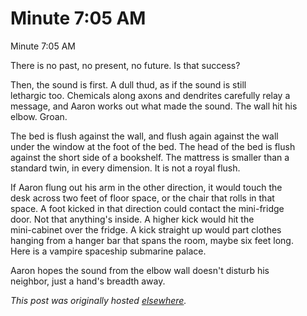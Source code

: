 # Minute 7:05 AM

<div>
<p>Minute 7:05 AM</p>
<p>There is no past, no present, no future. Is that success?</p>
<p>Then, the sound is first. A dull thud, as if the sound is still<br>lethargic too. Chemicals along axons and dendrites carefully relay a<br>message, and Aaron works out what made the sound. The wall hit his<br>elbow. Groan.</p>
<p>The bed is flush against the wall, and flush again against the wall<br>under the window at the foot of the bed. The head of the bed is flush<br>against the short side of a bookshelf. The mattress is smaller than a<br>standard twin, in every dimension. It is not a royal flush.</p>
<p>If Aaron flung out his arm in the other direction, it would touch the<br>desk across two feet of floor space, or the chair that rolls in that<br>space. A foot kicked in that direction could contact the mini-fridge<br>door. Not that anything's inside. A higher kick would hit the<br>mini-cabinet over the fridge. A kick straight up would part clothes<br>hanging from a hanger bar that spans the room, maybe six feet long.<br>Here is a vampire spaceship submarine palace.</p>
<p>Aaron hopes the sound from the elbow wall doesn't disturb his<br>neighbor, just a hand's breadth away.</p>
</div>


*This post was originally hosted [elsewhere](http://planspace.blogspot.com/2011/02/minute-705-am.html).*
